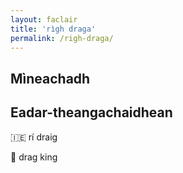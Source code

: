 ```yaml
---
layout: faclair
title: 'rìgh draga'
permalink: /righ-draga/
---
```


## Mìneachadh

## Eadar-theangachaidhean

&#x1f1ee;&#x1f1ea; rí draig

&#x1f3f4;&#xe0067;&#xe0062;&#xe0065;&#xe006e;&#xe0067;&#xe007f; drag king